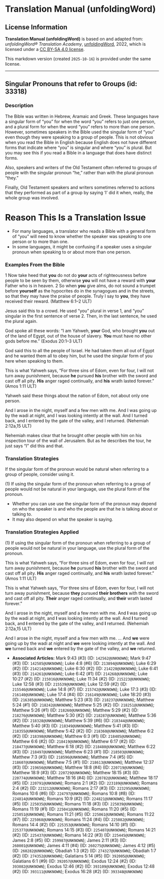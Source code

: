 # Translation Manual (unfoldingWord)

## License Information

**Translation Manual (unfoldingWord)** is based on and adapted from: _unfoldingWord® Translation Academy_, [unfoldingWord](https://unfoldingword.org/utw), 2022, which is licensed under a [CC BY-SA 4.0 license](https://creativecommons.org/licenses/by-sa/4.0/legalcode.en).

This markdown version (created `2025-10-16`) is provided under the same license.



--------------------------------

## Singular Pronouns that refer to Groups (id: 33318)

### Description

The Bible was written in Hebrew, Aramaic and Greek. These languages have a singular form of “you” for when the word “you” refers to just one person, and a plural form for when the word “you” refers to more than one person. However, sometimes speakers in the Bible used the singular form of “you” even though they were speaking to a group of people. This is not obvious when you read the Bible in English because English does not have different forms that indicate where “you” is singular and where “you” is plural. But you may see this if you read a Bible in a language that does have distinct forms.

Also, speakers and writers of the Old Testament often referred to groups of people with the singular pronoun “he,” rather than with the plural pronoun “they.”

Finally, Old Testament speakers and writers sometimes referred to actions that they performed as part of a group by saying ‘I’ did it when, really, the whole group was involved.

Reason This Is a Translation Issue
==================================

* For many languages, a translator who reads a Bible with a general form of “you” will need to know whether the speaker was speaking to one person or to more than one.
* In some languages, it might be confusing if a speaker uses a singular pronoun when speaking to or about more than one person.

### Examples From the Bible

1 Now take heed that **you** do not do **your** acts of righteousness before people to be seen by them, otherwise **you** will not have a reward with **your** Father who is in heaven. 2 So when **you** give alms, do not sound a trumpet before **yourself** as the hypocrites do in the synagogues and in the streets, so that they may have the praise of people. Truly I say to **you**, they have received their reward. (Matthew 6:1–2 ULT)

Jesus said this to a crowd. He used “you” plural in verse 1, and “you” singular in the first sentence of verse 2\. Then, in the last sentence, he used the plural again.

God spoke all these words: “I am Yahweh, **your** God, who brought **you** out of the land of Egypt, out of the house of slavery. **You** must have no other gods before me.” (Exodus 20:1–3 ULT)

God said this to all the people of Israel. He had taken them all out of Egypt and he wanted them all to obey him, but he used the singular form of you here when speaking to them.

This is what Yahweh says, “For three sins of Edom, even for four, I will not turn away punishment, because **he** pursued **his** brother with the sword and cast off all pity. **His** anger raged continually, and **his** wrath lasted forever.” (Amos 1:11 ULT)

Yahweh said these things about the nation of Edom, not about only one person.

And I arose in the night, myself and a few men with me. And I was going up by the wadi at night, and I was looking intently at the wall. And I turned back, and I entered by the gate of the valley, and I returned. (Nehemiah 2:12a,15 ULT)

Nehemiah makes clear that he brought other people with him on his inspection tour of the wall of Jerusalem. But as he describes the tour, he just says “I” did this and that.

### Translation Strategies

If the singular form of the pronoun would be natural when referring to a group of people, consider using it.

(1\) If using the singular form of the pronoun when referring to a group of people would not be natural in your language, use the plural form of the pronoun.

* Whether you can use use the singular form of the pronoun may depend on who the speaker is and who the people are that he is talking about or talking to.
* It may also depend on what the speaker is saying.

### Translation Strategies Applied

(1\) If using the singular form of the pronoun when referring to a group of people would not be natural in your language, use the plural form of the pronoun.

This is what Yahweh says, “For three sins of Edom, even for four, I will not turn away punishment, because **he** pursued **his** brother with the sword and cast off all pity. **His** anger raged continually, and **his** wrath lasted forever.” (Amos 1:11 ULT)

This is what Yahweh says, “For three sins of Edom, even for four, I will not turn away punishment, because **they** pursued **their brothers** with the sword and cast off all pity. **Their** anger raged continually, and **their** wrath lasted forever.”

And I arose in the night, myself and a few men with me. And **I** was going up by the wadi at night, and **I** was looking intently at the wall. And **I** turned back, and **I** entered by the gate of the valley, and **I** returned. (Nehemiah 2:12a,15 ULT)

And I arose in the night, myself and a few men with me. … And **we** were going up by the wadi at night and **we** were looking intently at the wall. And **we** turned back and **we** entered by the gate of the valley, and **we** returned.

* **Associated Articles:** Mark 9:43 (#3) (ID: `142562@UNKNOWN`); Mark 9:47 (#3) (ID: `142585@UNKNOWN`); Luke 4:8 (#6) (ID: `213894@UNKNOWN`); Luke 6:29 (#2) (ID: `214214@UNKNOWN`); Luke 6:30 (#2) (ID: `214220@UNKNOWN`); Luke 6:41 (#3) (ID: `214261@UNKNOWN`); Luke 6:42 (#1) (ID: `214268@UNKNOWN`); Luke 10:27 (#2) (ID: `215016@UNKNOWN`); Luke 11:34 (#2) (ID: `215223@UNKNOWN`); Luke 12:58 (#3) (ID: `215539@UNKNOWN`); Luke 12:59 (#2) (ID: `215546@UNKNOWN`); Luke 14:8 (#7) (ID: `215742@UNKNOWN`); Luke 17:3 (#3) (ID: `216140@UNKNOWN`); Luke 17:4 (#4) (ID: `216149@UNKNOWN`); Luke 18:20 (#3) (ID: `216385@UNKNOWN`); Matthew 5:23 (#3) (ID: `218237@UNKNOWN`); Matthew 5:24 (#1) (ID: `218242@UNKNOWN`); Matthew 5:25 (#2) (ID: `218251@UNKNOWN`); Matthew 5:26 (#1) (ID: `218260@UNKNOWN`); Matthew 5:29 (#2) (ID: `218276@UNKNOWN`); Matthew 5:30 (#2) (ID: `218287@UNKNOWN`); Matthew 5:36 (#2) (ID: `218328@UNKNOWN`); Matthew 5:39 (#6) (ID: `218344@UNKNOWN`); Matthew 5:40 (#3) (ID: `218349@UNKNOWN`); Matthew 5:41 (#3) (ID: `218355@UNKNOWN`); Matthew 5:42 (#2) (ID: `218360@UNKNOWN`); Matthew 6:2 (#2) (ID: `218398@UNKNOWN`); Matthew 6:3 (#1) (ID: `218405@UNKNOWN`); Matthew 6:6 (#2) (ID: `218419@UNKNOWN`); Matthew 6:17 (#2) (ID: `218477@UNKNOWN`); Matthew 6:18 (#2) (ID: `218480@UNKNOWN`); Matthew 6:22 (#3) (ID: `218497@UNKNOWN`); Matthew 6:23 (#1) (ID: `218503@UNKNOWN`); Matthew 7:3 (#3) (ID: `218596@UNKNOWN`); Matthew 7:4 (#5) (ID: `218607@UNKNOWN`); Matthew 7:5 (#1) (ID: `218613@UNKNOWN`); Matthew 12:37 (#3) (ID: `219656@UNKNOWN`); Matthew 18:8 (#4) (ID: `220719@UNKNOWN`); Matthew 18:9 (#3) (ID: `220729@UNKNOWN`); Matthew 18:15 (#3) (ID: `220774@UNKNOWN`); Matthew 18:16 (#4) (ID: `220782@UNKNOWN`); Matthew 18:17 (#5) (ID: `220791@UNKNOWN`); Romans 2:1 (#2) (ID: `223189@UNKNOWN`); Romans 2:4 (#2) (ID: `223212@UNKNOWN`); Romans 2:17 (#3) (ID: `223295@UNKNOWN`); Romans 10:6 (#6) (ID: `224797@UNKNOWN`); Romans 10:8 (#8) (ID: `224814@UNKNOWN`); Romans 10:9 (#2) (ID: `224821@UNKNOWN`); Romans 11:17 (#5) (ID: `225035@UNKNOWN`); Romans 11:18 (#3) (ID: `225039@UNKNOWN`); Romans 11:19 (#1) (ID: `225041@UNKNOWN`); Romans 11:20 (#5) (ID: `225051@UNKNOWN`); Romans 11:21 (#5) (ID: `225061@UNKNOWN`); Romans 11:22 (#7) (ID: `225068@UNKNOWN`); Romans 11:24 (#4) (ID: `225082@UNKNOWN`); Romans 14:4 (#2) (ID: `225353@UNKNOWN`); Romans 14:10 (#1) (ID: `225377@UNKNOWN`); Romans 14:15 (#3) (ID: `225407@UNKNOWN`); Romans 14:21 (#2) (ID: `225437@UNKNOWN`); Romans 14:22 (#3) (ID: `225445@UNKNOWN`); James 2:8 (#5) (ID: `259987@UNKNOWN`); James 2:11 (#3) (ID: `260001@UNKNOWN`); James 4:11 (#4) (ID: `260275@UNKNOWN`); James 4:12 (#5) (ID: `260282@UNKNOWN`); Obadiah 1:3 (#2) (ID: `274327@UNKNOWN`); Obadiah 1:7 (#2) (ID: `274352@UNKNOWN`); Galatians 5:14 (#5) (ID: `392005@UNKNOWN`); Galatians 6:1 (#9) (ID: `392057@UNKNOWN`); Exodus 12:24 (#2) (ID: `393082@UNKNOWN`); Exodus 12:46 (#2) (ID: `393109@UNKNOWN`); Exodus 12:48 (#2) (ID: `393111@UNKNOWN`); Exodus 16:28 (#2) (ID: `393348@UNKNOWN`)

